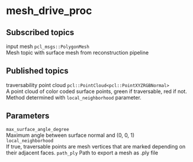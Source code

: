 # mesh_drive_proc


## Subscribed topics
input mesh ``pcl_msgs::PolygonMesh``  
    Mesh topic with surface mesh from reconstruction pipeline

## Published topics
traversability point cloud ``pcl::PointCloud<pcl::PointXYZRGBNormal>``  
    A point cloud of color coded surface points, green if traversable, red if not. Method determined with ``local_neighborhood`` parameter.

## Parameters
``max_surface_angle_degree``  
    Maximum angle between surface normal and (0, 0, 1)  
``local_neighborhood``  
    If true, traversable points are mesh vertices that are marked depending on their adjacent faces.
``path_ply``
    Path to export a mesh as .ply file
